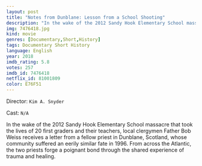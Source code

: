 ```yaml
---
layout: post
title: "Notes from Dunblane: Lesson from a School Shooting"
description: "In the wake of the 2012 Sandy Hook Elementary School massacre that took the lives of 20 first graders and their teachers, local clergymen Father Bob Weiss receives a letter from a fellow priest in Dunblane, Scotland, whose community suffered an eerily similar fate in 1996. From across the Atlantic, the two priests forge a poignant bond through the shared experience of trauma and healing..."
img: 7476418.jpg
kind: movie
genres: [Documentary,Short,History]
tags: Documentary Short History 
language: English
year: 2018
imdb_rating: 5.8
votes: 257
imdb_id: 7476418
netflix_id: 81001809
color: E76F51
---
```

Director: `Kim A. Snyder`  

Cast: `N/A` 

In the wake of the 2012 Sandy Hook Elementary School massacre that took the lives of 20 first graders and their teachers, local clergymen Father Bob Weiss receives a letter from a fellow priest in Dunblane, Scotland, whose community suffered an eerily similar fate in 1996. From across the Atlantic, the two priests forge a poignant bond through the shared experience of trauma and healing.